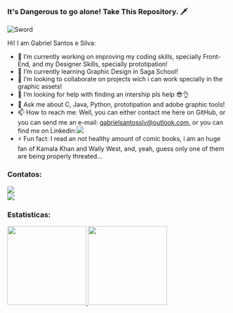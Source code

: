### It's Dangerous to go alone! Take This Repository. 🗡️

![Sword](https://github.com/GansoHub/GansoHub/assets/77673388/e9ad8ee6-7e60-4246-98e8-9f6c29672919)


Hi! I am Gabriel Santos e Silva:

- 🔭 I’m currently working on improving my coding skills, specially Front-End, and my Designer Skills, specially prototipation!
- 🌱 I’m currently learning Graphic Design in Saga School!
- 👯 I’m looking to collaborate on projects wich i can work specially in the graphic assets!
- 🤔 I’m looking for help with finding an intership pls help 😎👌
- 💬 Ask me about C, Java, Python, prototipation and adobe graphic tools!
- 📫 How to reach me: Well, you can either contact me here on GitHub, or you can send me an e-mail: gabrielsantosslv@outlook.com, or you can find me on Linkedin:<a href="https://www.linkedin.com/in/gabriel-santos-e-silva-74805026a" target="_blank"><img loading="lazy" src="https://img.shields.io/badge/-LinkedIn-%230077B5?style=for-the-badge&logo=linkedin&logoColor=white" target="_blank"></a>   
- ⚡ Fun fact: I read an not healthy amount of comic books, i am an huge fan of Kamala Khan and Wally West, and, yeah, guess only one of them are being properly threated...

### Contatos:
<a href="https://www.linkedin.com/in/gabriel-santos-e-silva-74805026a" target="_blank"><img loading="lazy" src="https://img.shields.io/badge/-LinkedIn-%230077B5?style=for-the-badge&logo=linkedin&logoColor=white" target="_blank"></a>  
<a href = "mailto:gabrielsantosslv@outlook.com"><img loading="lazy" src="https://img.shields.io/badge/Gmail-D14836?style=for-the-badge&logo=gmail&logoColor=white" target="_blank"></a>

### Estatisticas:
<div>
<a href="https://github.com/GansoHub">
<img loading="lazy" height="180em" src="https://github-readme-stats.vercel.app/api/top-langs/?username=GansoHub&layout=compact&langs_count=7&theme=dracula"/>
<img loading="lazy" height="180em" src="https://github-readme-stats.vercel.app/api?username=GansoHub&show_icons=true&theme=dracula&include_all_commits=true&count_private=true"/>
</div>
